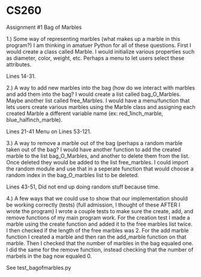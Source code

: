 # CS260
Assignment #1
Bag of Marbles

1.) Some way of representing marbles (what makes up a marble in this program?)
I am thinking in amatuer Python for all of these questions. First I would create a class called Marble.
I would initialize various properties such as diameter, color, weight, etc. Perhaps a menu to let users select these attributes.

Lines 14-31.

2.) A way to add new marbles into the bag (how do we interact with marbles and add them into the bag?
I would create a list called bag_O_Marbles. Maybe another list called free_Marbles. I would have a menu/function that lets users create various marbles using the Marble class and assigning each created Marble a different variable name (ex: red_1inch_marble, blue_halfinch_marble).

Lines 21-41  Menu on Lines 53-121.

3.) A way to remove a marble out of the bag (perhaps a random marble taken out of the bag?
I would have another function to add the created marble to the list bag_O_Marbles, and another to delete them from the list. Once deleted they would be added to the list free_marbles. I could import the random module and use that in a seperate function that would choose a random index in the bag_O_marbles list to be deleted.

Lines 43-51, Did not end up doing random stuff because time.

4.) A few ways that we could use to show that our implementation should be working correctly (tests)
(full admission, I thought of these AFTER I wrote the program) I wrote a couple tests to make sure the create, add, and remove functions of my main program work. For the creation test I made a marble using the create function and added it to the free marbles list twice. I then checked if the length of the free marbles was 2. For the add marble function I created a marble and then ran the add_marble function on that marble. Then I checked that the number of marbles in the bag equaled one. I did the same for the remove function, instead checking that the number of marbels in the bag now equaled 0.

See test_bagofmarbles.py
